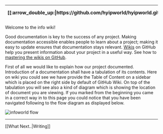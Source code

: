 <table>
  <thead>
    <tr>
      <th>[[:arrow_double_up:|https://github.com/hyipworld/hyipworld.github.io/wiki/Home]]</th>
      <th>[[:arrow_backward: Prev|https://github.com/hyipworld/hyipworld.github.io/wiki/Reserved5]]</th>
      <th>:rewind: Home</th>
      <th>[[:repeat: Refresh|https://github.com/hyip/info/wiki/Home]]</th>
      <th>[[Next :arrow_forward:|https://github.com/hyip/info/wiki/Writing]]</th>
      <th>[[Last :fast_forward:|https://github.com/hyip/info/wiki/Reserved5]]</th>
      <th>[[:arrow_double_down:|https://github.com/hyip/rating]]</th>
    </tr>
  </thead>
</table>


Welcome to the info wiki!

Good documentation is key to the success of any project. Making documentation accessible enables people to learn about a project; making it easy to update ensures that documentation stays relevant. [Wikis](http://en.wikipedia.org/wiki/Wiki) on GitHub help you present information about your project in a useful way. See how to [mastering the wikis on GitHub](https://guides.github.com/features/wikis/).

First of all we would like to explain how our project documented. Introduction of a documentation shall have a tabulation of its contents. Here on wiki you could see we have provide the Table of Content on a sidebar which is placed on the right side by default of GitHub Wiki. On top of the tabulation you will see also a kind of diagram which is showing the location of document you are viewing. If you marked from the beginning you came in a correct way in to this page you could notice that you have been navigated following to the flow diagram as displayed below.

![infoworld flow](https://hyipworld.github.io/images/github/doc/infoworld.png)


***

[[What Next..|Writing]]